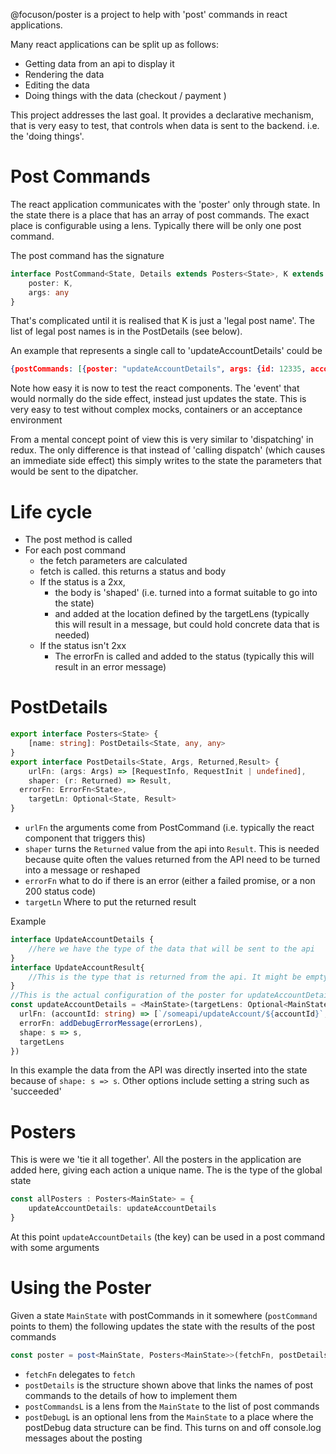 

@focuson/poster is a project to help with 'post' commands in react applications.

Many react applications can be split up as follows:

* Getting data from an api to display it
* Rendering the data
* Editing the data
* Doing things with the data (checkout / payment )

This project addresses the last goal. It provides a declarative mechanism, that is very easy to test, that controls when
data is sent to the backend. i.e. the 'doing things'.

# Post Commands

The react application communicates with the 'poster' only through state. In the state there is a place that has an array
of post commands. The exact place is configurable using a lens. Typically there will be only one post command.

The post command has the signature

```typescript
interface PostCommand<State, Details extends Posters<State>, K extends keyof Details> {
    poster: K,
    args: any  
}
```

That's complicated until it is realised that K is just a 'legal post name'. The list of legal post names is in the
PostDetails (see below).

An example that represents a single call to 'updateAccountDetails' could be

```json lines
{postCommands: [{poster: "updateAccountDetails", args: {id: 12335, accountDetails: {some: "accountDetails"}}}]}
```

Note how easy it is now to test the react components. The 'event' that would normally do the side effect, instead just
updates the state. This is very easy to test without complex mocks, containers or an acceptance environment

From a mental concept point of view this is very similar to 'dispatching' in redux. The only difference is that instead of
'calling dispatch' (which causes an immediate side effect) this simply writes to the state the parameters that would be sent 
to the dipatcher. 

# Life cycle

* The post method is called
* For each post command 
  * the fetch parameters are calculated
  * fetch is called. this returns a status and body
  * If the status is a 2xx, 
    * the body is 'shaped' (i.e. turned into a format suitable to go into the state)
    * and added at the location defined by the targetLens (typically this will result in a message, but could hold concrete data that is needed)
  * If the status isn't 2xx
    * The errorFn is called and added to the status (typically this will result in an error message)


# PostDetails

```typescript
export interface Posters<State> {
    [name: string]: PostDetails<State, any, any>
}
export interface PostDetails<State, Args, Returned,Result> {
    urlFn: (args: Args) => [RequestInfo, RequestInit | undefined],
    shaper: (r: Returned) => Result,
  errorFn: ErrorFn<State>,
    targetLn: Optional<State, Result>
}
```
* `urlFn` the arguments come from PostCommand (i.e. typically the react component that triggers this)
* `shaper` turns the `Returned` value from the api into `Result`. This is needed because quite often the values returned from the API need to be turned into a message or reshaped
* `errorFn` what to do if there is an error (either a failed promise, or a non 200 status code)
* `targetLn` Where to put the returned result

Example

```typescript
interface UpdateAccountDetails {
    //here we have the type of the data that will be sent to the api
}
interface UpdateAccountResult{
    //This is the type that is returned from the api. It might be empty, or it might has a message like 'succeeded'
}
//This is the actual configuration of the poster for updateAccountDetails
const updateAccountDetails = <MainState>(targetLens: Optional<MainState, UpdateAccountResult>): PostDetails<MainState, String, UpdateAccountDetails, UpdateAccountDetails> => ({
  urlFn: (accountId: string) => [`/someapi/updateAccount/${accountId}`, { method: 'post' }],
  errorFn: addDebugErrorMessage(errorLens),
  shape: s => s,
  targetLens
})
```
In this example the data from the API was directly inserted into the state because of `shape: s => s`. Other options include setting a string such as 'succeeded'


# Posters

This is were we 'tie it all together'. All the posters in the application are added here, giving each action a unique name. The <MainState> is the type of 
the global state

```typescript
const allPosters : Posters<MainState> = {
    updateAccountDetails: updateAccountDetails
}
```
At this point `updateAccountDetails` (the key) can be used in a post command with some arguments

# Using the Poster

Given a state `MainState` with postCommands in it somewhere (`postCommand` points to them) the following updates the state with the results of the post commands

```typescript
const poster = post<MainState, Posters<MainState>>(fetchFn, postDetails, postCommandsL, postDebugL)
```
* `fetchFn` delegates to `fetch`
* `postDetails` is the structure shown above that links the names of post commands to the details of how to implement them
* `postCommandsL` is a lens from the `MainState` to the list of post commands
* `postDebugL` is an optional lens from the `MainState` to a place where the postDebug data structure can be find. This turns on and off console.log messages about the posting



